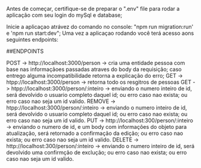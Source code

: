 Antes de começar, certifique-se de preparar o ".env" file para rodar a aplicação com seu login do mySql e database;

Inicie a aplicaçao atrávez do comando no console: "npm run migration:run' e 'npm run start:dev";
Uma vez a aplicaçao rodando você terá acesso aons seguintes endpoints:

##ENDPOINTS

POST -> http://localhost:3000/person -> cria uma entidade pessoa com base nas informaçãoes passadas atraves do body da requisição; caso entrego alguma incompatibilidade retorna a explicação do erro;
GET -> htpp://localhost:3000/person -> retorna todo os resgitros de pessoas
GET -> htpp://localhost:3000/person/:inteiro -> enviando o numero inteiro de id, será devolvido o usuario completo daquel id; ou erro caso nao exista; ou erro caso nao seja um id valido.
REMOVE -> htpp://localhost:3000/person/:inteiro -> enviando o numero inteiro de id, será devolvido o usuario completo daquel id; ou erro caso nao exista; ou erro caso nao seja um id valido.
PUT -> http://localhost:300/person/:inteiro -> enviando o numero de id, e um body com informações do objeto para atualização, será retornado a confirmação da edição; ou erro caso nao exista; ou erro caso nao seja um id valido.
DELETE -> http://localhost:300/person/:inteiro -> enviando o numero inteiro de id, será devolvido uma confirmção de exclução; ou erro caso nao exista; ou erro caso nao seja um id valido.
